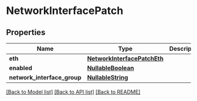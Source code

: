 # NetworkInterfacePatch

## Properties
Name | Type | Description | Notes
------------ | ------------- | ------------- | -------------
**eth** | [**NetworkInterfacePatchEth**](NetworkInterfacePatchEth.md) |  | [optional] 
**enabled** | [**NullableBoolean**](NullableBoolean.md) |  | [optional] 
**network_interface_group** | [**NullableString**](NullableString.md) |  | [optional] 

[[Back to Model list]](../README.md#documentation-for-models) [[Back to API list]](../README.md#documentation-for-api-endpoints) [[Back to README]](../README.md)

